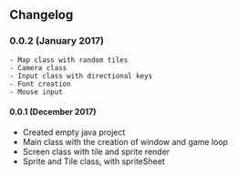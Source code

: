 ## Changelog

### 0.0.2 (January 2017)

    - Map class with random tiles
    - Camera class
    - Input class with directional keys
    - Font creation
    - Mouse input 

#### 0.0.1 (December 2017) 

 - Created empty java project
 - Main class with the creation of window and game loop
 - Screen class with tile and sprite render
 - Sprite and Tile class, with spriteSheet
